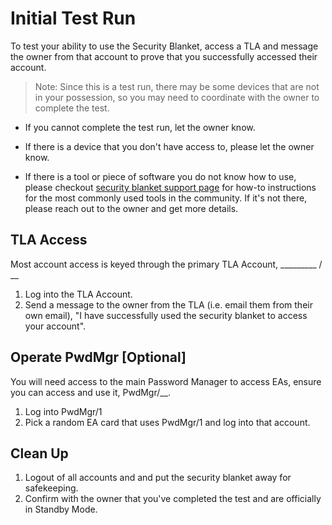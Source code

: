 # Initial Test Run

To test your ability to use the Security Blanket, access a TLA and message the owner from that account to prove that you successfully accessed their account.

> Note: Since this is a test run, there may be some devices that are not in your possession, so you may need to coordinate with the owner to complete the test.
* If you cannot complete the test run, let the owner know. 

* If there is a device that you don't have access to, please let the owner know.

* If there is a tool or piece of software you do not know how to use, please checkout [security blanket support page](./support/) for how-to instructions for the most commonly used tools in the community. If it's not there, please reach out to the owner and get more details.

## TLA Access
Most account access is keyed through the primary TLA Account, _________ / __
1. Log into the TLA Account.
2. Send a message to the owner from the TLA (i.e. email them from their own email), "I have successfully used the security blanket to access your account". 

## Operate PwdMgr [Optional]
You will need access to the main Password Manager to access EAs, ensure you can access and use it, PwdMgr/__.
1. Log into PwdMgr/1
2. Pick a random EA card that uses PwdMgr/1 and log into that account. 

## Clean Up
1. Logout of all accounts and and put the security blanket away for safekeeping. 
2. Confirm with the owner that you've completed the test and are officially in Standby Mode.

